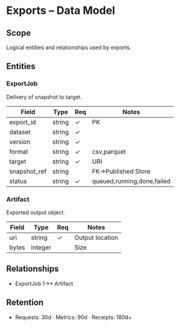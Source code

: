 # Exports – Data Model

## Scope
Logical entities and relationships used by exports.

## Entities
### ExportJob
Delivery of snapshot to target.

| Field | Type | Req | Notes |
|------|------|-----|------|
| export_id | string | ✓ | PK |
| dataset | string | ✓ |  |
| version | string | ✓ |  |
| format | string | ✓ | csv,parquet |
| target | string | ✓ | URI |
| snapshot_ref | string |  | FK→Published Store |
| status | string | ✓ | queued,running,done,failed |

### Artifact
Exported output object.

| Field | Type | Req | Notes |
|------|------|-----|------|
| uri | string | ✓ | Output location |
| bytes | integer |  | Size |

## Relationships
- ExportJob 1→* Artifact

## Retention
- Requests: 30d · Metrics: 90d · Receipts: 180d+
